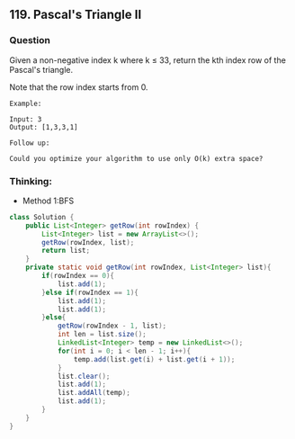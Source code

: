 ## 119. Pascal's Triangle II

### Question
Given a non-negative index k where k ≤ 33, return the kth index row of the Pascal's triangle.

Note that the row index starts from 0.

```
Example:

Input: 3
Output: [1,3,3,1]

Follow up:

Could you optimize your algorithm to use only O(k) extra space?
```

### Thinking:
* Method 1:BFS

```Java
class Solution {
    public List<Integer> getRow(int rowIndex) {
        List<Integer> list = new ArrayList<>();
        getRow(rowIndex, list);
        return list;
    }
    private static void getRow(int rowIndex, List<Integer> list){
        if(rowIndex == 0){
            list.add(1);
        }else if(rowIndex == 1){
            list.add(1);
            list.add(1);
        }else{
            getRow(rowIndex - 1, list);
            int len = list.size();
            LinkedList<Integer> temp = new LinkedList<>();
            for(int i = 0; i < len - 1; i++){
                temp.add(list.get(i) + list.get(i + 1));
            }
            list.clear();
            list.add(1);
            list.addAll(temp);
            list.add(1);
        }
    }
}
```
